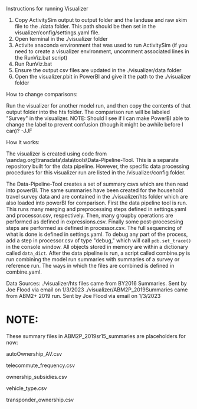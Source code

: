 Instructions for running Visualizer

1. Copy ActivitySim output to output folder and the landuse and raw skim file to the ./data folder.  This path should be then set in the visualizer/config/settings.yaml file.
2. Open terminal in the ./visualizer folder
3. Activite anaconda environment that was used to run ActivitySim (if you need to create a visualizer environment, uncomment associated lines in the RunViz.bat script)
4. Run RunViz.bat
5. Ensure the output csv files are updated in the ./visualizer/data folder
6. Open the visualizer.pbit in PowerBI and give it the path to the ./visualizer folder

How to change comparisons:

Run the visualizer for another model run, and then copy the contents of that output folder into the hts folder. The comparison run will be labeled "Survey" in the visualizer. NOTE: Should I see if I can make PowerBI able to change the label to prevent confusion (though it might be awhile before I can)? -JJF


How it works:

The visualizer is created using code from \\sandag.org\transdata\data\tools\Data-Pipeline-Tool.  This is a separate repository built for the data pipeline.
However, the specific data processing procedures for this visualizer run are listed in the /visualizer/config folder.

The Data-Pipeline-Tool creates a set of summary csvs which are then read into powerBI.  The same summaries have been created for the household travel survey data and are contained in the ./visualizer/hts folder which are also loaded into powerBI for comparison. First the data pipeline tool is run. This runs many merging and preprocessing steps defined in settings.yaml and processor.csv, respectively. Then, many groupby operations are performed as defined in expressions.csv. Finally some post-procesesing steps are performed as defined in processor.csv. The full sequencing of what is done is defined in settings.yaml. To debug any part of the process, add a step in processor.csv of type "debug," which will call `pdb.set_trace()` in the console window. All objects stored in memory are within a dictionary called `data_dict`. After the data pipeline is run, a script called combine.py is run combining the model run summaries with summaries of a survey or reference run. The ways in which the files are combined is defined in combine.yaml.

Data Sources:
./visualizer/hts files came from BY2016 Summaries.  Sent by Joe Flood via email on 1/3/2023
./visualizer/ABM2P_2019Summaries came from ABM2+ 2019 run.  Sent by Joe Flood via email on 1/3/2023

# NOTE:
These summary files in ABM2P_2019sr15_summaries are placeholders for now:

autoOwnership_AV.csv

telecommute_frequency.csv

ownership_subsidies.csv

vehicle_type.csv

transponder_ownership.csv
